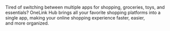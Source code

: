 Tired of switching between multiple apps for shopping, groceries, toys, and essentials? OneLink Hub brings all your favorite shopping platforms into a single app, making your online shopping experience faster, easier, and more organized.
